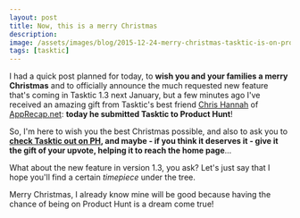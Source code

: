 ```yaml
---
layout: post
title: Now, this is a merry Christmas
description:
image: /assets/images/blog/2015-12-24-merry-christmas-tasktic-is-on-product-hunt/tasktic_christmas_feature_on_producthunt.jpg
tags: [tasktic]
---
```

I had a quick post planned for today, to **wish you and your families a merry Christmas** and to officially announce the much requested new feature that's coming in Tasktic 1.3 next January, but a few minutes ago I've received an amazing gift from Tasktic's best friend [Chris Hannah](https://twitter.com/chrishannah) of [AppRecap.net](http://www.apprecap.net/): **today he submitted Tasktic to Product Hunt**!

So, I'm here to wish you the best Christmas possible, and also to ask you to **[check Tasktic out on PH](https://www.producthunt.com/tech/tasktic), and maybe - if you think it deserves it - give it the gift of your upvote, helping it to reach the home page**...

What about the new feature in version 1.3, you ask? Let's just say that I hope you'll find a certain *timepiece* under the tree.

Merry Christmas, I already know mine will be good because having the chance of being on Product Hunt is a dream come true!